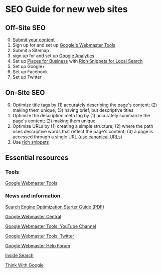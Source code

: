 # SEO Guide for new web sites

## Off-Site SEO
0. [Submit your content](http://www.google.com/submityourcontent/)
0. Sign up for and set up [Google's Webmaster Tools](http://www.google.com/webmasters/)
  0. Submit a Sitemap
0. sign up for and set up [Google Analytics](http://www.google.com/analytics/)
0. Set up [Places for Business](www.google.com/placesforbusiness/) with [Rich Snippets for Local Search](http://maps.google.com/help/maps/richsnippetslocal/)
0. Set up Google+
0. Set up Facebook
0. Set up Twitter

## On-Site SEO
0. Optimize title tags by (1) accurately describing the page's content; (2) making them unique; (3) having brief, but descriptive titles
0. Optimize the description meta tag by (1) accurately summarize the page's content; (2) making them unique
0. Optimize URLs by (1) creating a simple structure; (2) where the path uses descriptive words that reflect the page's content; (3) a page is accessed through a single URL ([use canonical URLs](http://support.google.com/webmasters/bin/answer.py?hl=en&answer=139394))
0. Use [rich snippets](http://support.google.com/webmasters/bin/answer.py?hl=en&answer=99170)

## Essential resources

### Tools
[Google Webmaster Tools](http://www.google.com/webmasters/)

### News and information
[Search Engine Optimization Starter Guide (PDF)](http://static.googleusercontent.com/external_content/untrusted_dlcp/www.google.com/sv//webmasters/docs/search-engine-optimization-starter-guide.pdf)

[Google Webmaster Central](http://googlewebmastercentral.blogspot.se/)

[Google Webmaster Tools: YouTube Channel](http://www.youtube.com/user/GoogleWebmasterHelp)

[Google Webmaster Tools: Twitter](https://twitter.com/googlewmc)

[Google Webmaster Help Forum](https://productforums.google.com/forum/#!forum/webmasters)

[Inside Search](http://insidesearch.blogspot.se/)

[Think With Google](http://thinkwithgoogle.blogspot.se/)
